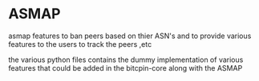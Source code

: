 # ASMAP
asmap features to ban peers based on thier ASN's and to provide various features to the users to track the peers ,etc

the various python files contains the dummy implementation of various features that could be added in the bitcpin-core along with the ASMAP
